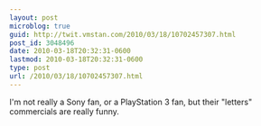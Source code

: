 ```yaml
---
layout: post
microblog: true
guid: http://twit.vmstan.com/2010/03/18/10702457307.html
post_id: 3048496
date: 2010-03-18T20:32:31-0600
lastmod: 2010-03-18T20:32:31-0600
type: post
url: /2010/03/18/10702457307.html
---
```

I'm not really a Sony fan, or a PlayStation 3 fan, but their "letters" commercials are really funny.
